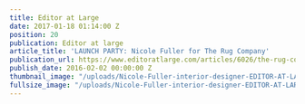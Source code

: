 ```yaml
---
title: Editor at Large
date: 2017-01-18 01:14:00 Z
position: 20
publication: Editor at large
article_title: 'LAUNCH PARTY: Nicole Fuller for The Rug Company'
publication_url: https://www.editoratlarge.com/articles/6026/the-rug-company-celebrates-guest-designer-at-the-beatrice-inn
publish_date: 2016-02-02 00:00:00 Z
thumbnail_image: "/uploads/Nicole-Fuller-interior-designer-EDITOR-AT-LARGE-RUG-COMPANY.jpg"
fullsize_image: "/uploads/Nicole-Fuller-interior-designer-EDITOR-AT-LARGE-RUG-COMPANY.jpg"
---
```


